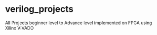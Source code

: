 # verilog_projects
All Projects beginner level to Advance level implemented on FPGA using Xilinx VIVADO 
